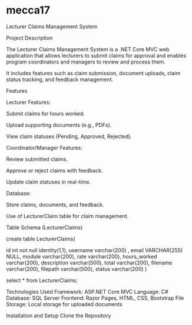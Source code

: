 # mecca17
Lecturer Claims Management System

Project Description

The Lecturer Claims Management System is a .NET Core MVC web application that allows lecturers to submit claims for approval and enables program coordinators and managers to review and process them. 

It includes features such as claim submission, document uploads, claim status tracking, and feedback management.

Features


Lecturer Features:

Submit claims for hours worked.

Upload supporting documents (e.g., PDFs).

View claim statuses (Pending, Approved, Rejected).

Coordinator/Manager Features:

Review submitted claims.

Approve or reject claims with feedback.

Update claim statuses in real-time.

Database:

Store claims, documents, and feedback.

Use of LecturerClaim table for claim management.


Table Schema (LecturerClaims)

 create table LecturerClaims(
 
 id int not null identity(1,1),
 username varchar(200) ,
email VARCHAR(255)  NULL,
 module  varchar(200),
 rate  varchar(200),
 hours_worked  varchar(200),
 description  varchar(500),
 total  varchar(200),
 filename  varchar(200),
 filepath  varchar(500),
 status  varchar(200)
 )

 select * from LecturerClaims;

 Technologies Used
Framework: ASP.NET Core MVC
Language: C#
Database: SQL Server
Frontend: Razor Pages, HTML, CSS, Bootstrap
File Storage: Local storage for uploaded documents

Installation and Setup
Clone the Repository

